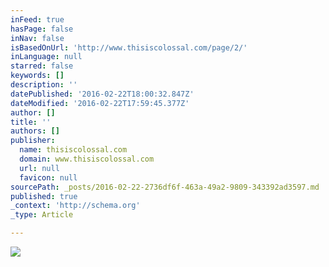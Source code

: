 ```yaml
---
inFeed: true
hasPage: false
inNav: false
isBasedOnUrl: 'http://www.thisiscolossal.com/page/2/'
inLanguage: null
starred: false
keywords: []
description: ''
datePublished: '2016-02-22T18:00:32.847Z'
dateModified: '2016-02-22T17:59:45.377Z'
author: []
title: ''
authors: []
publisher:
  name: thisiscolossal.com
  domain: www.thisiscolossal.com
  url: null
  favicon: null
sourcePath: _posts/2016-02-22-2736df6f-463a-49a2-9809-343392ad3597.md
published: true
_context: 'http://schema.org'
_type: Article

---
```

![](http://www.thisiscolossal.com/wp-content/uploads/2016/02/head-5.jpg)